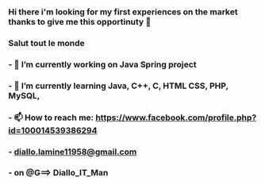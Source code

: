 ### Hi there i'm looking for my first experiences on the market thanks to give me this opportinuty 👋
### Salut tout le monde
### - 🔭 I’m currently working on Java Spring project 
### - 🌱 I’m currently learning Java, C++, C, HTML CSS, PHP, MySQL,
### - 📫 How to reach me: https://www.facebook.com/profile.php?id=100014539386294
### - diallo.lamine11958@gmail.com
### - on @G==> Diallo_IT_Man


<!--
**DialloLamine/DialloLamine** is a ✨ _special_ ✨ repository because its `README.md` (this file) appears on your GitHub profile.

Here are some ideas to get you started:

- 🔭 I’m currently working on ...
- 🌱 I’m currently learning ...
- 👯 I’m looking to collaborate on ...
- 🤔 I’m looking for help with ...
- 💬 Ask me about ...
- 📫 How to reach me: ...
- 😄 Pronouns: ...
- ⚡ Fun fact: ...
-->

